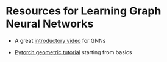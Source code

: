 # Resources for Learning Graph Neural Networks

- A great [introductory video](https://www.youtube.com/watch?v=CwHNUX2GWvE) for GNNs

- [Pytorch geometric tutorial](https://uvadlc-notebooks.readthedocs.io/en/latest/tutorial_notebooks/tutorial7/GNN_overview.html) starting from basics
